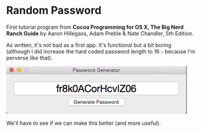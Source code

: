 # Random Password

First tutorial program from __Cocoa Programming for OS X, The Big Nerd Ranch Guide__ by Aaron Hillegass, Adam Preble & Nate Chandler, 5th Edition. 

As written, it's not bad as a first app. It's functional but a bit boring (although I did increase the hard coded password length to 16 - because I'm perverse like that).

![](https://github.com/573f/RandomPassword/blob/master/images/screenshot_1.png)

We'll have to see if we can make this better (and more useful).
